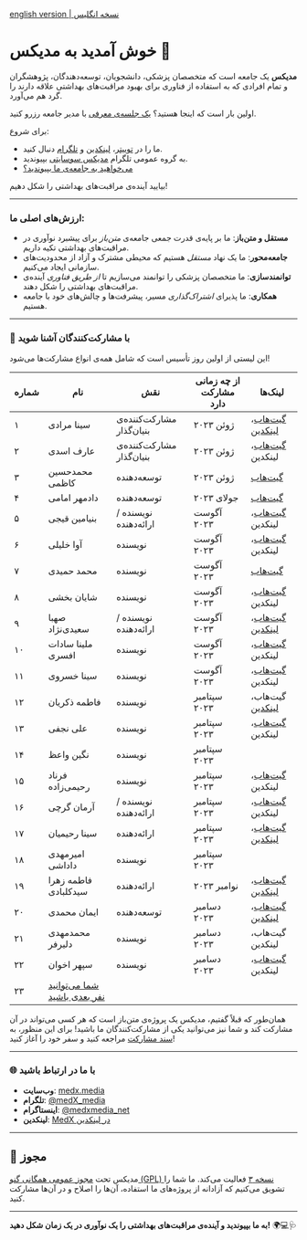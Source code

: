 [english version | نسخه انگلیس](https://github.com/MedX-Media/.github/blob/main/profile/README.md)

# خوش آمدید به مدیکس 🌟

**مدیکس** یک جامعه است که متخصصان پزشکی، دانشجویان، توسعه‌دهندگان، پژوهشگران و تمام افرادی که به استفاده از فناوری برای بهبود مراقبت‌های بهداشتی علاقه دارند را گرد هم می‌آورد.

اولین بار است که اینجا هستید؟ [یک جلسه‌ی معرفی](https://calendly.com/medxmedia1/intro-meetings) با مدیر جامعه رزرو کنید.

برای شروع:

- ما را در [توییتر](https://x.com/MedX_Media)، [لینکدین](https://www.linkedin.com/company/medxstartup) و [تلگرام](https://t.me/MedX_Media) دنبال کنید.
- به گروه عمومی تلگرام [مدیکس سوسایتی](https://t.me/+Q3hJZwT1vWM2N2Q0) بپیوندید.
- [می‌خواهید به جامعه‌ی ما بپیوندید؟](https://docs.google.com/forms/d/e/1FAIpQLSchy8Nra0ybRNamdficPhiwwv11_py6OKZAfjQFczpLP2tyUg/viewform?usp=sharing)

بیایید آینده‌ی مراقبت‌های بهداشتی را شکل دهیم!

---

### ارزش‌های اصلی ما:

- **مستقل و متن‌باز**: ما بر پایه‌ی قدرت جمعی جامعه‌ی *متن‌باز* برای پیشبرد نوآوری در مراقبت‌های بهداشتی تکیه داریم.
- **جامعه‌محور**: ما یک نهاد *مستقل* هستیم که محیطی مشترک و آزاد از محدودیت‌های سازمانی ایجاد می‌کنیم.
- **توانمندسازی**: ما متخصصان پزشکی را توانمند می‌سازیم تا *از طریق فناوری* آینده‌ی مراقبت‌های بهداشتی را شکل دهند.
- **همکاری**: ما پذیرای *اشتراک‌گذاری* مسیر، پیشرفت‌ها و چالش‌های خود با جامعه هستیم.

---

### 👥 با مشارکت‌کنندگان آشنا شوید

این لیستی از اولین روز تأسیس است که شامل همه‌ی انواع مشارکت‌ها می‌شود!

| شماره | نام                       | نقش                   | از چه زمانی مشارکت دارد | لینک‌ها                 |
|------|---------------------------|----------------------|----------------------|----------------------|
| ۱    | سینا مرادی                | مشارکت‌کننده‌ی بنیان‌گذار | ژوئن ۲۰۲۳  | [گیت‌هاب](https://github.com/sinusealpha)، [لینکدین](https://www.linkedin.com/in/sinusealpha/) |
| ۲    | عارف اسدی                 | مشارکت‌کننده‌ی بنیان‌گذار | ژوئن ۲۰۲۳  | [گیت‌هاب](https://github.com/aref-asadi)، لینکدین |
| ۳    | محمدحسین کاظمی            | توسعه‌دهنده           | ژوئن ۲۰۲۳  | [گیت‌هاب](https://github.com/hossein-kazzemi) |
| ۴    | دادمهر امامی                    | توسعه‌دهنده           | جولای ۲۰۲۳  | [گیت‌هاب](https://github.com/BDadmehr0) |
| ۵    | بنیامین قیجی              | نویسنده / ارائه‌دهنده  | آگوست ۲۰۲۳  | [گیت‌هاب](https://github.com/BenyGH2003)، لینکدین |
| ۶    | آوا خلیلی                 | نویسنده              | آگوست ۲۰۲۳  | [گیت‌هاب](https://github.com/AvaKhA)، لینکدین |
| ۷    | محمد حمیدی                | نویسنده              | آگوست ۲۰۲۳  | [گیت‌هاب](https://github.com/hamidics50) |
| ۸    | شایان بخشی                | نویسنده              | آگوست ۲۰۲۳  | [گیت‌هاب](https://github.com/ShayanpharmaKUMS)، لینکدین |
| ۹    | صهبا سعیدی‌نژاد           | نویسنده / ارائه‌دهنده  | آگوست ۲۰۲۳  | [گیت‌هاب](https://github.com/saidinejad)، [لینکدین](https://www.linkedin.com/in/sahba-saeidinejad) |
| ۱۰   | ملینا سادات افسری         | نویسنده              | آگوست ۲۰۲۳  | [گیت‌هاب](https://github.com/Melina-Sadat-Afsari)، لینکدین |
| ۱۱   | سینا خسروی                | نویسنده              | آگوست ۲۰۲۳  | [گیت‌هاب](https://github.com/khosravisina)، لینکدین |
| ۱۲   | فاطمه ذکریان              | نویسنده              | سپتامبر ۲۰۲۳  | گیت‌هاب، [لینکدین](https://www.linkedin.com/in/ftme-zakerian/) |
| ۱۳   | علی نجفی                  | نویسنده              | سپتامبر ۲۰۲۳  | [گیت‌هاب](https://github.com/S-AliNajafi)، لینکدین |
| ۱۴   | نگین واعظ                 | نویسنده              | سپتامبر ۲۰۲۳  |   |
| ۱۵   | فرناد رحیمی‌زاده          | نویسنده              | سپتامبر ۲۰۲۳  | [گیت‌هاب](https://github.com/FarnadRahimizadeh)، لینکدین |
| ۱۶   | آرمان گرچی                | نویسنده / ارائه‌دهنده | سپتامبر ۲۰۲۳  | [گیت‌هاب](https://github.com/gorjiarman)، لینکدین |
| ۱۷   | سینا رحیمیان      | ارائه‌دهنده          | سپتامبر ۲۰۲۳  | [گیت‌هاب](https://github.com/srssina)، [لینکدین](https://www.linkedin.com/in/sinarahimian/) |
| ۱۸   | امیرمهدی داداشی           | نویسنده              | سپتامبر ۲۰۲۳  |   |
| ۱۹   | فاطمه زهرا سیدکلبادی      | ارائه‌دهنده          | نوامبر ۲۰۲۳  | [گیت‌هاب](https://github.com/Fatemeh-ZSK)، [لینکدین](https://www.linkedin.com/in/fatemeh-zahra-seyed-kolbadi-606953213/) |
| ۲۰   | ایمان محمدی               | توسعه‌دهنده           | دسامبر ۲۰۲۳  | [گیت‌هاب](https://github.com/Imanm02)، [لینکدین](https://www.linkedin.com/in/imanmohammadi02/) |
| ۲۱   | محمدمهدی دلیر‌فر          | نویسنده              | دسامبر ۲۰۲۳  | گیت‌هاب، لینکدین |
| ۲۲   | سپهر اخوان               | نویسنده              | دسامبر ۲۰۲۳  | [گیت‌هاب](https://github.com/SepehrAkMD)، لینکدین |
| ۲۳   | [شما می‌توانید نفر بعدی باشید](https://docs.google.com/forms/d/e/1FAIpQLSchy8Nra0ybRNamdficPhiwwv11_py6OKZAfjQFczpLP2tyUg/viewform?usp=header) |   |   |   |

همان‌طور که قبلاً گفتیم، مدیکس یک پروژه‌ی متن‌باز است که هر کسی می‌تواند در آن مشارکت کند و شما نیز می‌توانید یکی از مشارکت‌کنندگان ما باشید! برای این منظور، به [سند مشارکت](https://github.com/MedX-Media/MedX/blob/main/CONTRIBUTING.md) مراجعه کنید و سفر خود را آغاز کنید!

---

### 🌐 با ما در ارتباط باشید

- **وب‌سایت**: [medx.media](http://medx.media/)
- **تلگرام**: [@medX_media](https://t.me/MedX_Media)
- **اینستاگرام**: [@medxmedia_net](https://www.instagram.com/medxmedia_net)
- **لینکدین**: [MedX در لینکدین](https://www.linkedin.com/company/medxstartup)

---

## 📜 مجوز

مدیکس تحت [مجوز عمومی همگانی گنو (GPL) نسخه ۳](https://github.com/MedX-Media/MedX?tab=GPL-3.0-1-ov-file#GPL-3.0-1-ov-file) فعالیت می‌کند. ما شما را تشویق می‌کنیم که آزادانه از پروژه‌های ما استفاده، آن‌ها را اصلاح و در آن‌ها مشارکت کنید.

---

**به ما بپیوندید و آینده‌ی مراقبت‌های بهداشتی را یک نوآوری در یک زمان شکل دهید!** 🌍💻🩺
